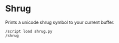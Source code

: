 Shrug
=====

Prints a unicode shrug symbol to your current buffer.

```
/script load shrug.py
/shrug
```
